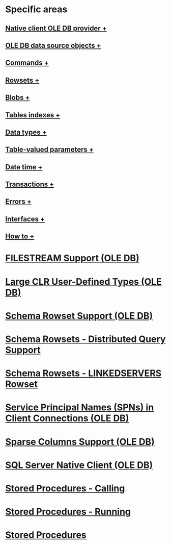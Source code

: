 # Specific areas
## [Native client OLE DB provider +](../../../relational-databases/native-client-ole-db-provider/index.md?toc=%2fsql%2frelational-databases%2fnative-client-ole-db-provider%2ftoc.json)
## [OLE DB data source objects +](../../../relational-databases/native-client-ole-db-data-source-objects/index.md?toc=%2fsql%2frelational-databases%2fnative-client-ole-db-data-source-objects%2ftoc.json)
## [Commands +](../../../relational-databases/native-client-ole-db-commands/index.md?toc=%2fsql%2frelational-databases%2fnative-client-ole-db-commands%2ftoc.json)
## [Rowsets +](../../../relational-databases/native-client-ole-db-rowsets/index.md?toc=%2fsql%2frelational-databases%2fnative-client-ole-db-rowsets%2ftoc.json)
## [Blobs +](../../../relational-databases/native-client-ole-db-blobs/index.md?toc=%2fsql%2frelational-databases%2fnative-client-ole-db-blobs%2ftoc.json)
## [Tables indexes +](../../../relational-databases/native-client-ole-db-tables-indexes/index.md?toc=%2fsql%2frelational-databases%2fnative-client-ole-db-tables-indexes%2ftoc.json)
## [Data types +](../../../relational-databases/native-client-ole-db-data-types/index.md?toc=%2fsql%2frelational-databases%2fnative-client-ole-db-data-types%2ftoc.json)
## [Table-valued parameters +](../../../relational-databases/native-client-ole-db-table-valued-parameters/index.md?toc=%2fsql%2frelational-databases%2fnative-client-ole-db-table-valued-parameters%2ftoc.json)
## [Date time +](../../../relational-databases/native-client-ole-db-date-time/index.md?toc=%2fsql%2frelational-databases%2fnative-client-ole-db-date-time%2ftoc.json)
## [Transactions +](../../../relational-databases/native-client-ole-db-transactions/index.md?toc=%2fsql%2frelational-databases%2fnative-client-ole-db-transactions%2ftoc.json)
## [Errors +](../../../relational-databases/native-client-ole-db-errors/index.md?toc=%2fsql%2frelational-databases%2fnative-client-ole-db-errors%2ftoc.json)
## [Interfaces +](../../../relational-databases/native-client-ole-db-interfaces/index.md?toc=%2fsql%2frelational-databases%2fnative-client-ole-db-interfaces%2ftoc.json)
## [How to +](../../../relational-databases/native-client-ole-db-how-to/index.md?toc=%2fsql%2frelational-databases%2fnative-client-ole-db-how-to%2ftoc.json)

# [FILESTREAM Support (OLE DB)](filestream-support-ole-db.md)
# [Large CLR User-Defined Types (OLE DB)](large-clr-user-defined-types-ole-db.md)
# [Schema Rowset Support (OLE DB)](schema-rowset-support-ole-db.md)
# [Schema Rowsets - Distributed Query Support](schema-rowsets-distributed-query-support.md)
# [Schema Rowsets - LINKEDSERVERS Rowset](schema-rowsets-linkedservers-rowset.md)
# [Service Principal Names (SPNs) in Client Connections (OLE DB)](service-principal-names-spns-in-client-connections-ole-db.md)
# [Sparse Columns Support (OLE DB)](sparse-columns-support-ole-db.md)
# [SQL Server Native Client (OLE DB)](sql-server-native-client-ole-db.md)
# [Stored Procedures - Calling](stored-procedures-calling.md)
# [Stored Procedures - Running](stored-procedures-running.md)
# [Stored Procedures](stored-procedures.md)
